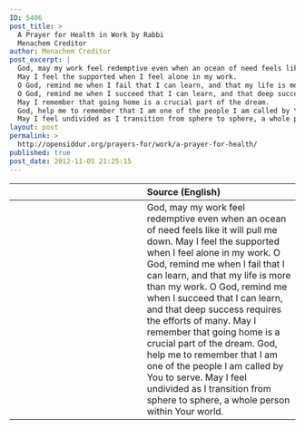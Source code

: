 ```yaml
---
ID: 5406
post_title: >
  A Prayer for Health in Work by Rabbi
  Menachem Creditor
author: Menachem Creditor
post_excerpt: |
  God, may my work feel redemptive even when an ocean of need feels like it will pull me down.
  May I feel the supported when I feel alone in my work.
  O God, remind me when I fail that I can learn, and that my life is more than my work.
  O God, remind me when I succeed that I can learn, and that deep success requires the efforts of many.
  May I remember that going home is a crucial part of the dream.
  God, help me to remember that I am one of the people I am called by You to serve.
  May I feel undivided as I transition from sphere to sphere, a whole person within Your world.
layout: post
permalink: >
  http://opensiddur.org/prayers-for/work/a-prayer-for-health/
published: true
post_date: 2012-11-05 21:25:15
---
```

<table style="margin-left: auto;margin-right: auto;" class="draggable">
<thead><tr><th id="x" style="text-align: right;"></th><th style="text-align: left;">Source (English)</th></tr></thead>
<tbody>
<tr>
<td style="vertical-align:top;" width="46%">
<div class="liturgy"><span lang="he">

</span></div>
</td>
 
<td style="vertical-align:top;" width="53%">
<div class="english">
God, may my work feel redemptive even when an ocean of need feels like it will pull me down.
May I feel the supported when I feel alone in my work.
O God, remind me when I fail that I can learn, and that my life is more than my work.
O God, remind me when I succeed that I can learn, and that deep success requires the efforts of many.
May I remember that going home is a crucial part of the dream.
God, help me to remember that I am one of the people I am called by You to serve.
May I feel undivided as I transition from sphere to sphere, a whole person within Your world.
</div></td>
</tr>
</tbody></table>